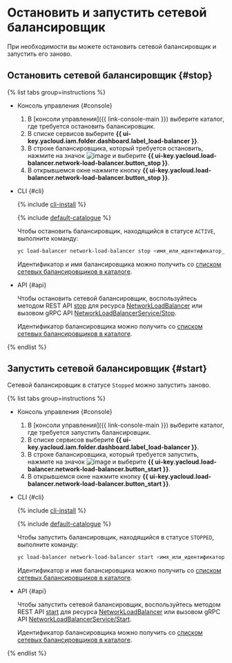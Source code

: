 # Остановить и запустить сетевой балансировщик

При необходимости вы можете остановить сетевой балансировщик и запустить его заново.

## Остановить сетевой балансировщик {#stop}

{% list tabs group=instructions %}

- Консоль управления {#console}

  1. В [консоли управления]({{ link-console-main }}) выберите каталог, где требуется остановить балансировщик.
  1. В списке сервисов выберите **{{ ui-key.yacloud.iam.folder.dashboard.label_load-balancer }}**.
  1. В строке балансировщика, который требуется остановить, нажмите на значок ![image](../../_assets/horizontal-ellipsis.svg) и выберите **{{ ui-key.yacloud.load-balancer.network-load-balancer.button_stop }}**.
  1. В открывшемся окне нажмите кнопку **{{ ui-key.yacloud.load-balancer.network-load-balancer.button_stop }}**.

- CLI {#cli}

  {% include [cli-install](../../_includes/cli-install.md) %}

  {% include [default-catalogue](../../_includes/default-catalogue.md) %}

  Чтобы остановить балансировщик, находящийся в статусе `ACTIVE`, выполните команду:

  ```bash
  yc load-balancer network-load-balancer stop <имя_или_идентификатор_балансировщика>
  ```

  Идентификатор и имя балансировщика можно получить со [списком сетевых балансировщиков в каталоге](load-balancer-list.md#list).

- API {#api}

  Чтобы остановить сетевой балансировщик, воспользуйтесь методом REST API [stop](../api-ref/NetworkLoadBalancer/stop.md) для ресурса [NetworkLoadBalancer](../api-ref/NetworkLoadBalancer/index.md) или вызовом gRPC API [NetworkLoadBalancerService/Stop](../api-ref/grpc/network_load_balancer_service.md#Stop).

  Идентификатор балансировщика можно получить со [списком сетевых балансировщиков в каталоге](load-balancer-list.md#list).

{% endlist %}

## Запустить сетевой балансировщик {#start}

Сетевой балансировщик в статусе `Stopped` можно запустить заново.

{% list tabs group=instructions %}

- Консоль управления {#console}

  1. В [консоли управления]({{ link-console-main }}) выберите каталог, где требуется запустить балансировщик.
  1. В списке сервисов выберите **{{ ui-key.yacloud.iam.folder.dashboard.label_load-balancer }}**.
  1. В строке балансировщика, который требуется запустить, нажмите на значок ![image](../../_assets/horizontal-ellipsis.svg) и выберите **{{ ui-key.yacloud.load-balancer.network-load-balancer.button_start }}**.
  1. В открывшемся окне нажмите кнопку **{{ ui-key.yacloud.load-balancer.network-load-balancer.button_start }}**.

- CLI {#cli}

  {% include [cli-install](../../_includes/cli-install.md) %}

  {% include [default-catalogue](../../_includes/default-catalogue.md) %}

  Чтобы запустить балансировщик, находящийся в статусе `STOPPED`, выполните команду:

  ```bash
  yc load-balancer network-load-balancer start <имя_или_идентификатор_балансировщика>
  ```

  Идентификатор и имя балансировщика можно получить со [списком сетевых балансировщиков в каталоге](load-balancer-list.md#list).

- API {#api}

  Чтобы запустить сетевой балансировщик, воспользуйтесь методом REST API [start](../api-ref/NetworkLoadBalancer/start.md) для ресурса [NetworkLoadBalancer](../api-ref/NetworkLoadBalancer/index.md) или вызовом gRPC API [NetworkLoadBalancerService/Start](../api-ref/grpc/network_load_balancer_service.md#Start).

  Идентификатор балансировщика можно получить со [списком сетевых балансировщиков в каталоге](load-balancer-list.md#list).

{% endlist %}
